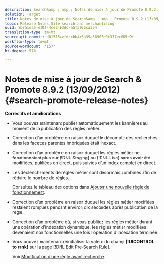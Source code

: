 ```yaml
---
description: Search&amp ; amp ; Notes de mise à jour de Promote 8.9.2.
solution: Target
title: Notes de mise à jour de Search&amp ; amp ; Promote 8.9.2 (13/09/2012)
topic: Release Notes,Site search and merchandising
uuid: 8b7a1ea5-e30f-4ce2-b3dc-a5f5966ca354
translation-type: tm+mt
source-git-commit: d015154efdccbb4c6a39a56907c0c337ec065c9f
workflow-type: tm+mt
source-wordcount: '157'
ht-degree: 57%

---
```



# Notes de mise à jour de Search &amp; Promote 8.9.2 (13/09/2012){#search-promote-release-notes}

**Correctifs et améliorations**

* Vous pouvez maintenant publier automatiquement les bannières au moment de la publication des règles métier.
* Correction d’un problème en raison duquel le décompte des recherches dans les facettes parentes imbriquées était inexact.
* Correction d’un problème en raison duquel les règles métier ne fonctionnaient plus sur [!DNL Staging] ou [!DNL Live] après avoir été modifiées, publiées en direct, puis suivies d’un index complet en direct.

* Les déclenchements de règles métier sont désormais combinés afin de réduire le nombre de règles.

   Consultez le tableau des options dans [Ajouter une nouvelle règle de fonctionnement](../c-about-rules-menu/c-about-business-rules.md#task_BD3B31ED48BB4B1B8F1DCD3BFA2528E7).
* Correction d’un problème en raison duquel les règles métier modifiées restaient rompues pendant environ dix secondes après publication de la règle.
* Correction d’un problème où, si vous publiiez les règles métier durant une opération d’indexation dynamique, les règles métier modifiées devenaient non fonctionnelles une fois l’opération d’indexation terminée.
* Vous pouvez maintenant réinitialiser la valeur du champ **[!UICONTROL to rank]** sur la page [!DNL Edit Pre-Search Rule].

   Voir [Modification d’une règle avant recherche](../c-about-rules-menu/c-about-pre-search-rules.md#task_25F77050C5DA42B29DFD1C9718FB8C64).


